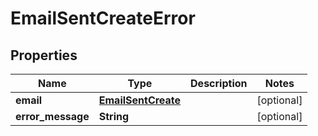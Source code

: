 
# EmailSentCreateError

## Properties
Name | Type | Description | Notes
------------ | ------------- | ------------- | -------------
**email** | [**EmailSentCreate**](EmailSentCreate.md) |  |  [optional]
**error_message** | **String** |  |  [optional]



